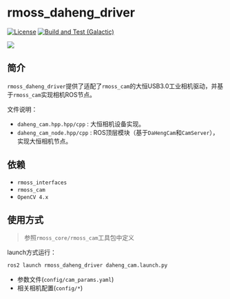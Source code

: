 # rmoss_daheng_driver

[![License](https://img.shields.io/badge/License-Apache%202.0-blue.svg)](https://opensource.org/licenses/Apache-2.0)
[![Build and Test (Galactic)](https://github.com/robomaster-oss/rmoss_daheng_driver/actions/workflows/ci.yml/badge.svg?branch=main)](https://github.com/robomaster-oss/rmoss_daheng_driver/actions/workflows/ci.yml)

![](rmoss_bg.png)

## 简介

`rmoss_daheng_driver`提供了适配了`rmoss_cam`的大恒USB3.0工业相机驱动，并基于`rmoss_cam`实现相机ROS节点。

文件说明：

* `daheng_cam.hpp.hpp/cpp` : 大恒相机设备实现。
* `daheng_cam_node.hpp/cpp` :  ROS顶层模块（基于`DaHengCam`和`CamServer`），实现大恒相机节点。

## 依赖

* `rmoss_interfaces`
* `rmoss_cam`
* `OpenCV 4.x`

## 使用方式

> 参照`rmoss_core/rmoss_cam`工具包中定义

launch方式运行：

```bash
ros2 launch rmoss_daheng_driver daheng_cam.launch.py
```

* 参数文件(`config/cam_params.yaml`)
* 相关相机配置(`config/*`)
